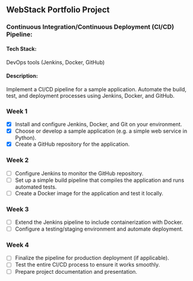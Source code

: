 ## WebStack Portfolio Project
### Continuous Integration/Continuous Deployment (CI/CD) Pipeline:
#### Tech Stack:

DevOps tools (Jenkins, Docker, GitHub)

#### Description:

Implement a CI/CD pipeline for a sample application. 
Automate the build, test, and deployment processes using Jenkins, Docker, and GitHub.

### Week 1

- [x] Install and configure Jenkins, Docker, and Git on your environment.
- [x] Choose or develop a sample application (e.g. a simple web service in Python).
- [x] Create a GitHub repository for the application.

### Week 2

- [ ] Configure Jenkins to monitor the GitHub repository.
- [ ] Set up a simple build pipeline that compiles the application and runs automated tests.
- [ ] Create a Docker image for the application and test it locally.

### Week 3

- [ ] Extend the Jenkins pipeline to include containerization with Docker.
- [ ] Configure a testing/staging environment and automate deployment.

### Week 4
- [ ] Finalize the pipeline for production deployment (if applicable).
- [ ] Test the entire CI/CD process to ensure it works smoothly.
- [ ] Prepare project documentation and presentation.
